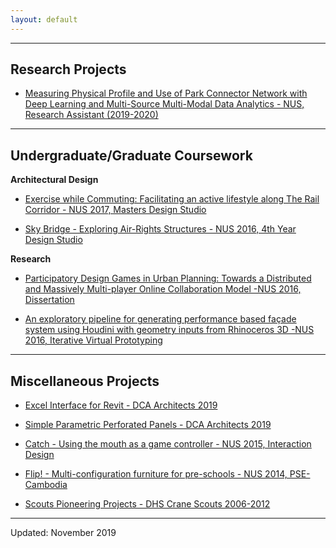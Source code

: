 ```yaml
---
layout: default
---
```


---
## Research Projects

- [Measuring Physical Profile and Use of Park Connector Network with Deep Learning and Multi-Source Multi-Modal Data Analytics - NUS, Research Assistant (2019-2020)](./pcn.html)

---
## Undergraduate/Graduate Coursework

**Architectural Design**

- [Exercise while Commuting: Facilitating an active lifestyle along The Rail Corridor - NUS 2017, Masters Design Studio](./railcorridor.html)

- [Sky Bridge - Exploring Air-Rights Structures - NUS 2016, 4th Year Design Studio](./skybridge.html)

**Research**

- [Participatory Design Games in Urban Planning: Towards a Distributed and Massively Multi-player Online Collaboration Model -NUS 2016, Dissertation](portfolio/dissertation_2016.pdf)

- [An exploratory pipeline for generating performance based façade system using Houdini with geometry inputs from Rhinoceros 3D -NUS 2016, Iterative Virtual Prototyping](portfolio/ivp_report.pdf)

--- 

## Miscellaneous Projects

- [Excel Interface for Revit - DCA Architects 2019](./excel_to_revit.html)

- [Simple Parametric Perforated Panels - DCA Architects 2019](./perforated_panels.html)

- [Catch - Using the mouth as a game controller - NUS 2015, Interaction Design](./catch.html)

- [Flip! - Multi-configuration furniture for pre-schools - NUS 2014, PSE-Cambodia](./flip.html)

- [Scouts Pioneering Projects - DHS Crane Scouts 2006-2012](./scout.html)  

---

Updated: November 2019
